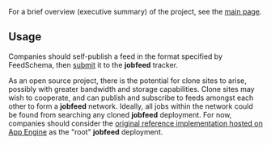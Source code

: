 For a brief overview (executive summary) of the project, see the [main page](http://code.google.com/p/jobfeed).

## Usage ##
Companies should self-publish a feed in the format specified by FeedSchema, then [submit](http://jobcrawlr.appspot.com/register) it to the **jobfeed** tracker.

As an open source project, there is the potential for clone sites to arise, possibly with greater bandwidth and storage capabilities. Clone sites may wish to cooperate, and can publish and subscribe to feeds amongst each other to form a **jobfeed** network.  Ideally, all jobs within the network could be found from searching any cloned **jobfeed** deployment.  For now, companies should consider the [original reference implementation hosted on App Engine](http://jobcrawlr.appspot.com/) as the "root" **jobfeed** deployment.